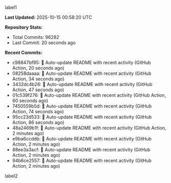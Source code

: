 
label1 
<!-- ACTIVITY_START -->
**Last Updated:** 2025-10-15 00:58:20 UTC

**Repository Stats:**
- Total Commits: 96282
- Last Commit: 20 seconds ago

**Recent Commits:**
- c98847bf95: 🤖 Auto-update README with recent activity (GitHub Action, 20 seconds ago)
- 08258daaaa: 🤖 Auto-update README with recent activity (GitHub Action, 34 seconds ago)
- 3432dc4b26: 🤖 Auto-update README with recent activity (GitHub Action, 47 seconds ago)
- 01c539f276: 🤖 Auto-update README with recent activity (GitHub Action, 60 seconds ago)
- 7450559b5d: 🤖 Auto-update README with recent activity (GitHub Action, 74 seconds ago)
- 95cc23d533: 🤖 Auto-update README with recent activity (GitHub Action, 86 seconds ago)
- 48a2469b1f: 🤖 Auto-update README with recent activity (GitHub Action, 2 minutes ago)
- e9ba6ccddb: 🤖 Auto-update README with recent activity (GitHub Action, 2 minutes ago)
- 88ee3a3acf: 🤖 Auto-update README with recent activity (GitHub Action, 2 minutes ago)
- 94b6ce2557: 🤖 Auto-update README with recent activity (GitHub Action, 2 minutes ago)
<!-- ACTIVITY_END -->

label2
